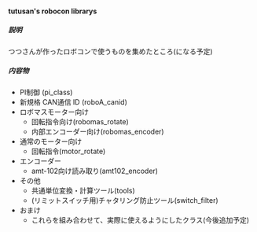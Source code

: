 #### tutusan's robocon librarys
##### 説明
つつさんが作ったロボコンで使うものを集めたところ(になる予定)
##### 内容物
* PI制御 (pi_class)
* 新規格 CAN通信 ID (roboA_canid)
* ロボマスモーター向け
    * 回転指令向け(robomas_rotate)
    * 内部エンコーダー向け(robomas_encoder)
* 通常のモーター向け
    * 回転指令(motor_rotate)
* エンコーダー
    * amt-102向け読み取り(amt102_encoder)
* その他
    * 共通単位変換・計算ツール(tools)
    * (リミットスイッチ用)チャタリング防止ツール(switch_filter)
* おまけ
    * これらを組み合わせて、実際に使えるようにしたクラス(今後追加予定)
